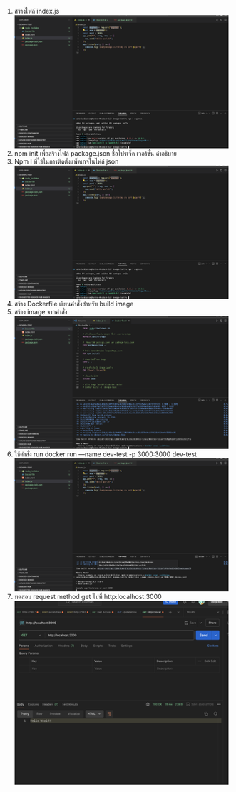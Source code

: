 1. สร้างไฟล์ index.js![1718209481449](images/build_docker/1718209481449.png)
2. npm init เพื่อสร้างไฟล์ package.json ชื่อโปรเจ็ค เวอร์ชั่น คำอธิบาย
3. Npm I ที่ใช้ในการติดตั้งแพ็คเกจในไฟล์ json![1718209605529](images/build_docker/1718209605529.png)
4. สร้าง Dockerfile เขียนคำสั่งสำหรับ build image
5. สร้าง image จากคำสั่ง![1718209710627](images/build_docker/1718209710627.png)
6. ใช้คำสั่ง run docker run —name dev-test -p 3000:3000 dev-test![1718209735031](images/build_docker/1718209735031.png)
7. ทดสอบ request method get ไปที่ http:localhost:3000![1718209751301](images/build_docker/1718209751301.png)
